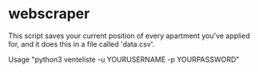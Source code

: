 # webscraper
This script saves your current position of every apartment you've applied for, and it does this in a file called 'data.csv'.

Usage "python3 venteliste -u YOURUSERNAME -p YOURPASSWORD"
